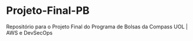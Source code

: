 # Projeto-Final-PB
Repositório para o Projeto Final do Programa de Bolsas da Compass UOL | AWS e DevSecOps
